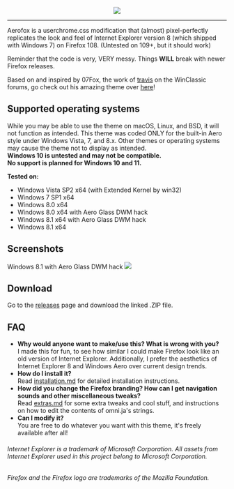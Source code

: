<p align="center">
  <img src="https://github.com/NWinXP/Aerofox/blob/main/images/aerofox_project_logo-small.png" />
</p>

---
Aerofox is a userchrome.css modification that (almost) pixel-perfectly replicates the look and feel of Internet Explorer version 8 (which shipped with Windows 7) on Firefox 108. (Untested on 109+, but it should work)

Reminder that the code is very, VERY messy. Things **WILL** break with newer Firefox releases.

Based on and inspired by 07Fox, the work of [travis](https://github.com/travy-patty) on the WinClassic forums, go check out his amazing theme over [here](https://winclassic.boards.net/thread/1524/07fox-internet-explorer-mozilla-firefox "here")!

## Supported operating systems
While you may be able to use the theme on macOS, Linux, and BSD, it will not function as intended. This theme was coded ONLY for the built-in Aero style under Windows Vista, 7, and 8.x. Other themes or operating systems may cause the theme not to display as intended.  
**Windows 10 is untested and may not be compatible.  
No support is planned for Windows 10 and 11.**

**Tested on:**  
- Windows Vista SP2 x64 (with Extended Kernel by win32)  
- Windows 7 SP1 x64  
- Windows 8.0 x64  
- Windows 8.0 x64 with Aero Glass DWM hack  
- Windows 8.1 x64 with Aero Glass DWM hack  
- Windows 8.1 x64  

## Screenshots
Windows 8.1 with Aero Glass DWM hack
![](https://github.com/NWinXP/Aerofox/blob/main/images/ScreenshotW8.1.png)

## Download
Go to the [releases](https://github.com/NWinXP/Aerofox/releases "releases") page and download the linked .ZIP file.

## FAQ
- **Why would anyone want to make/use this? What is wrong with you?**  
I made this for fun, to see how similar I could make Firefox look like an old version of Internet Explorer. 
Additionally, I prefer the aesthetics of Internet Explorer 8 and Windows Aero over current design trends.
- **How do I install it?**  
Read [installation.md](https://github.com/NWinXP/Aerofox/blob/main/installation.md "installation.md") for detailed installation instructions.
- **How did you change the Firefox branding? How can I get navigation sounds and other miscellaneous tweaks?**  
Read [extras.md](https://github.com/NWinXP/Aerofox/blob/main/extras.md "extras.md") for some extra tweaks and cool stuff, and instructions on how to edit the contents of omni.ja's strings.  
- **Can I modify it?**  
You are free to do whatever you want with this theme, it's freely available after all!

###### Internet Explorer is a trademark of Microsoft Corporation. All assets from Internet Explorer used in this project belong to Microsoft Corporation.    
###### Firefox and the Firefox logo are trademarks of the Mozilla Foundation.
